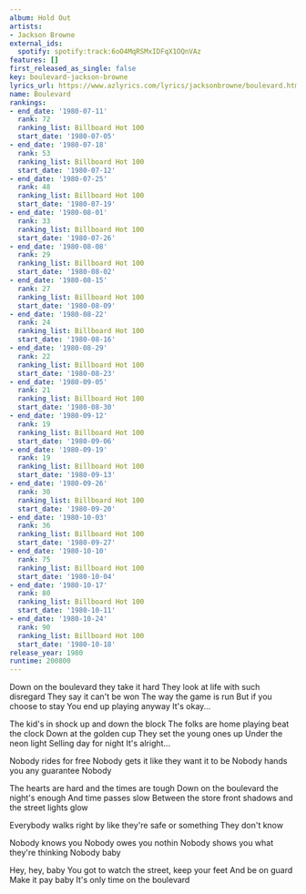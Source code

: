 ```yaml
---
album: Hold Out
artists:
- Jackson Browne
external_ids:
  spotify: spotify:track:6oO4MqRSMxIDFqX1OQnVAz
features: []
first_released_as_single: false
key: boulevard-jackson-browne
lyrics_url: https://www.azlyrics.com/lyrics/jacksonbrowne/boulevard.html
name: Boulevard
rankings:
- end_date: '1980-07-11'
  rank: 72
  ranking_list: Billboard Hot 100
  start_date: '1980-07-05'
- end_date: '1980-07-18'
  rank: 53
  ranking_list: Billboard Hot 100
  start_date: '1980-07-12'
- end_date: '1980-07-25'
  rank: 48
  ranking_list: Billboard Hot 100
  start_date: '1980-07-19'
- end_date: '1980-08-01'
  rank: 33
  ranking_list: Billboard Hot 100
  start_date: '1980-07-26'
- end_date: '1980-08-08'
  rank: 29
  ranking_list: Billboard Hot 100
  start_date: '1980-08-02'
- end_date: '1980-08-15'
  rank: 27
  ranking_list: Billboard Hot 100
  start_date: '1980-08-09'
- end_date: '1980-08-22'
  rank: 24
  ranking_list: Billboard Hot 100
  start_date: '1980-08-16'
- end_date: '1980-08-29'
  rank: 22
  ranking_list: Billboard Hot 100
  start_date: '1980-08-23'
- end_date: '1980-09-05'
  rank: 21
  ranking_list: Billboard Hot 100
  start_date: '1980-08-30'
- end_date: '1980-09-12'
  rank: 19
  ranking_list: Billboard Hot 100
  start_date: '1980-09-06'
- end_date: '1980-09-19'
  rank: 19
  ranking_list: Billboard Hot 100
  start_date: '1980-09-13'
- end_date: '1980-09-26'
  rank: 30
  ranking_list: Billboard Hot 100
  start_date: '1980-09-20'
- end_date: '1980-10-03'
  rank: 36
  ranking_list: Billboard Hot 100
  start_date: '1980-09-27'
- end_date: '1980-10-10'
  rank: 75
  ranking_list: Billboard Hot 100
  start_date: '1980-10-04'
- end_date: '1980-10-17'
  rank: 80
  ranking_list: Billboard Hot 100
  start_date: '1980-10-11'
- end_date: '1980-10-24'
  rank: 90
  ranking_list: Billboard Hot 100
  start_date: '1980-10-18'
release_year: 1980
runtime: 200800
---
```

Down on the boulevard they take it hard
They look at life with such disregard
They say it can't be won
The way the game is run
But if you choose to stay
You end up playing anyway
It's okay...

The kid's in shock up and down the block
The folks are home playing beat the clock
Down at the golden cup
They set the young ones up
Under the neon light
Selling day for night
It's alright...

Nobody rides for free
Nobody gets it like they want it to be
Nobody hands you any guarantee
Nobody

The hearts are hard and the times are tough
Down on the boulevard the night's enough
And time passes slow
Between the store front shadows and the street lights glow

Everybody walks right by like they're safe or something
They don't know

Nobody knows you
Nobody owes you nothin
Nobody shows you what they're thinking
Nobody baby

Hey, hey, baby
You got to watch the street, keep your feet
And be on guard
Make it pay baby
It's only time on the boulevard
